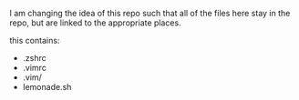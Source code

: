 I am changing the idea of this repo such that all of the files here stay in the repo, but are linked to the appropriate places.

this contains:
* .zshrc
* .vimrc
* .vim/
* lemonade.sh
